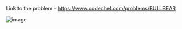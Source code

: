 Link to the problem - https://www.codechef.com/problems/BULLBEAR


![image](https://github.com/Haleshot/Competitive-Programming/assets/57552973/151f2216-4aa2-415f-8118-e1264f353d7d)
